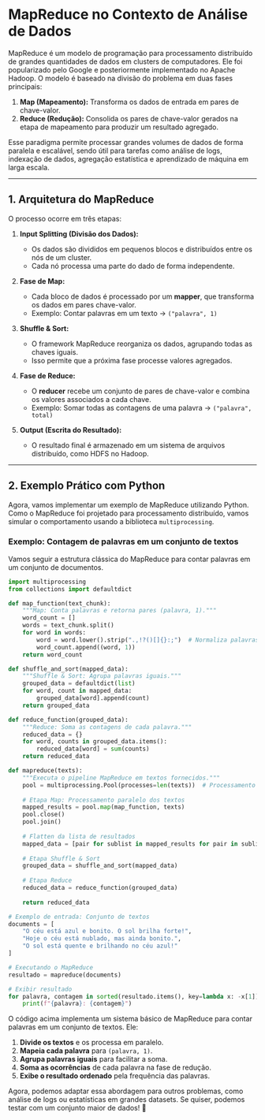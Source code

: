 
# MapReduce no Contexto de Análise de Dados

MapReduce é um modelo de programação para processamento distribuído de grandes quantidades de dados em clusters de computadores. Ele foi popularizado pelo Google e posteriormente implementado no Apache Hadoop. O modelo é baseado na divisão do problema em duas fases principais:

1. **Map (Mapeamento):** Transforma os dados de entrada em pares de chave-valor.
2. **Reduce (Redução):** Consolida os pares de chave-valor gerados na etapa de mapeamento para produzir um resultado agregado.

Esse paradigma permite processar grandes volumes de dados de forma paralela e escalável, sendo útil para tarefas como análise de logs, indexação de dados, agregação estatística e aprendizado de máquina em larga escala.

---

## 1. Arquitetura do MapReduce

O processo ocorre em três etapas:

1. **Input Splitting (Divisão dos Dados):**  
   - Os dados são divididos em pequenos blocos e distribuídos entre os nós de um cluster.
   - Cada nó processa uma parte do dado de forma independente.

2. **Fase de Map:**  
   - Cada bloco de dados é processado por um **mapper**, que transforma os dados em pares chave-valor.
   - Exemplo: Contar palavras em um texto → `("palavra", 1)`

3. **Shuffle & Sort:**  
   - O framework MapReduce reorganiza os dados, agrupando todas as chaves iguais.
   - Isso permite que a próxima fase processe valores agregados.

4. **Fase de Reduce:**  
   - O **reducer** recebe um conjunto de pares de chave-valor e combina os valores associados a cada chave.
   - Exemplo: Somar todas as contagens de uma palavra → `("palavra", total)`

5. **Output (Escrita do Resultado):**  
   - O resultado final é armazenado em um sistema de arquivos distribuído, como HDFS no Hadoop.

---

## 2. Exemplo Prático com Python

Agora, vamos implementar um exemplo de MapReduce utilizando Python. Como o MapReduce foi projetado para processamento distribuído, vamos simular o comportamento usando a biblioteca `multiprocessing`.

### Exemplo: Contagem de palavras em um conjunto de textos

Vamos seguir a estrutura clássica do MapReduce para contar palavras em um conjunto de documentos.

```python
import multiprocessing
from collections import defaultdict

def map_function(text_chunk):
    """Map: Conta palavras e retorna pares (palavra, 1)."""
    word_count = []
    words = text_chunk.split()
    for word in words:
        word = word.lower().strip(".,!?()[]{}:;")  # Normaliza palavras
        word_count.append((word, 1))
    return word_count

def shuffle_and_sort(mapped_data):
    """Shuffle & Sort: Agrupa palavras iguais."""
    grouped_data = defaultdict(list)
    for word, count in mapped_data:
        grouped_data[word].append(count)
    return grouped_data

def reduce_function(grouped_data):
    """Reduce: Soma as contagens de cada palavra."""
    reduced_data = {}
    for word, counts in grouped_data.items():
        reduced_data[word] = sum(counts)
    return reduced_data

def mapreduce(texts):
    """Executa o pipeline MapReduce em textos fornecidos."""
    pool = multiprocessing.Pool(processes=len(texts))  # Processamento paralelo
    
    # Etapa Map: Processamento paralelo dos textos
    mapped_results = pool.map(map_function, texts)
    pool.close()
    pool.join()
    
    # Flatten da lista de resultados
    mapped_data = [pair for sublist in mapped_results for pair in sublist]
    
    # Etapa Shuffle & Sort
    grouped_data = shuffle_and_sort(mapped_data)
    
    # Etapa Reduce
    reduced_data = reduce_function(grouped_data)
    
    return reduced_data

# Exemplo de entrada: Conjunto de textos
documents = [
    "O céu está azul e bonito. O sol brilha forte!",
    "Hoje o céu está nublado, mas ainda bonito.",
    "O sol está quente e brilhando no céu azul!"
]

# Executando o MapReduce
resultado = mapreduce(documents)

# Exibir resultado
for palavra, contagem in sorted(resultado.items(), key=lambda x: -x[1]):
    print(f"{palavra}: {contagem}")
```

O código acima implementa um sistema básico de MapReduce para contar palavras em um conjunto de textos. Ele:

1. **Divide os textos** e os processa em paralelo.
2. **Mapeia cada palavra** para `(palavra, 1)`.
3. **Agrupa palavras iguais** para facilitar a soma.
4. **Soma as ocorrências** de cada palavra na fase de redução.
5. **Exibe o resultado ordenado** pela frequência das palavras.

Agora, podemos adaptar essa abordagem para outros problemas, como análise de logs ou estatísticas em grandes datasets. Se quiser, podemos testar com um conjunto maior de dados! 🚀
```
